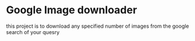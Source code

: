 # Google Image downloader

this project is to download any specified number of images from the google search of your quesry

